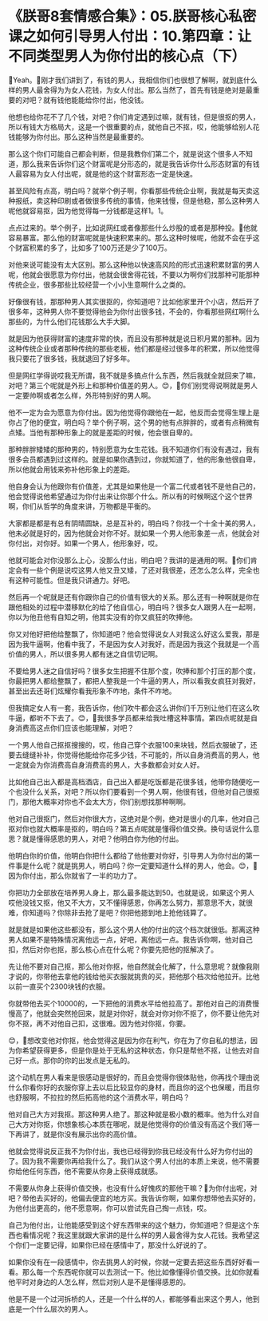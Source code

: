 # 《朕哥8套情感合集》：05.朕哥核心私密课之如何引导男人付出：10.第四章：让不同类型男人为你付出的核心点（下）

🎼Yeah。🎼刚才我们讲到了，有钱的男人，我相信你们也很想了解啊，就到底什么样的男人最舍得为为女人花钱，为女人付出。那么当然了，首先有钱是绝对是最重要的对吧？就有钱他能能给你付出，他没钱。

他想也给你花不了几个钱，对吧？你们肯定遇到过嘛，就有钱，但是很抠的男人，所以有钱大方格局大，这是一个很重要的点，就他自己不抠，哎，他能够给别人花钱能够为你付出。那么这种当然是最重要的。

那么这个你们可能自己都会判断，但是我教你们第二个，就是说这个很多人不知道，那么我来告诉你们这个财富呢是分形态的，就是我告诉你什么形态财富的有钱人最容易为女人付出呢，就是他的这个财富形态一定是快速。

甚至风险有点高，明白吗？就举个例子啊，你看那些传统企业啊，我就是每天卖这种报纸，卖这种印刷或者做很多传统的事情，他来钱慢，但是他稳，那么这种男人呢他就容易抠，因为他觉得每一分钱都是这样1。1。

点点过来的。举个例子，比如说网红或者像那些什么炒股的或者是那种投。🎼他就容易暴富。那么他的财富呢就是快速积累来的。那么这种时候呢，他就不会在乎这个财富积累的多了，比如多了100万还是少了100万。

对他来说可能没有太大区别。那么这种他以快速高风险的形式迅速积累财富的男人呢，他就会很愿意为你付出，他就会很舍得花钱，不要以为啊你们找那种可能那种传统企业，很多那些比较经营一个小小生意啊什么之类的。

好像很有钱，那那种男人其实很抠的，你知道吧？比如他家里开个小店，然后开了很多年，这种男人你不要觉得他会为你付出很多钱，不会的，你看那些网红啊什么那些的，为什么他们花钱那么大手大脚。

就是因为他获得财富的速度非常的快，而且没有那种就是说日积月累的那种。因为这种传统企业或者那种传统的那些老板，他们都是经过很多年的积累，所以他觉得我只要花了很多钱，我就退回了好多年。

但是网红学得说哎我无所谓，我不就是多搞点什么东西，然后我就全就回来了嘛，对吧？第三个呢就是外形上和那种价值差的男人。😊，🎼你们别觉得说啊就是男人一定要帅啊或者怎么样，外形特别好的男人啊。

他不一定为会为愿意为你付出。因为他觉得你跟他在一起，他反而会觉得生理上是你占了他的便宜，明白吗？举个例子啊，这个男的他有点胖胖的，或者有点稍微有点矮。当他有那种形象上的就是差距的时候，他会很自卑的。

那种胖胖矮矮的那种男的，特别愿意为女生花钱。我不知道你们有没有遇过，我有很多会员都遇到过这样的。就是如果你遇到过，你就知道了，他的形象他很自卑，所以他就会用钱来弥补他形象上的差距。

他自身会认为他跟你有价值差，尤其是如果他是一个富二代或者钱不是他自己的，他会觉得说他希望通过为你付出来让你那个什么。所以有的时候啊这个这个世界啊，你们从哲学的角度来讲，万物都是平衡的。

大家都是都是有总有阴晴圆缺，总是互补的，明白吗？你找一个十全十美的男人，他未必就是好的，因为他就会对你不好。就如果一个男人他形象差一点，他就会对你付出，对你好。如果一个男人，他形象好，哎。

他就可能会对你没那么上心，没那么付出，明白吧？我讲的是通用的啊。🎼你们肯定会有一些个例是说哎这男人他又丑又矮，了还对我很差，还怎么怎么样，完全也有这种可能性。但是我只讲通力。好吧。

然后再一个呢就是还有你跟你自己的价值有很大的关系。那么还有一种啊就是你在跟他相处的过程中潜移默化的给了他自信心，明白吗？很多女人跟男人在一起啊，你以为他丑他有自知之明，他其实没有的你又疯狂的吹捧他。

你又对他好把他给整飘了，你知道吧？他会觉得说女人对我这么好这么爱我，那是因为我牛逼啊，他看中我了，不是因为女人对我好，而是因为我这个我就是一个高价值的男人，所以很多男人都有迷之自信切记啊。

不要给男人迷之自信好吗？很多女生把握不住那个度，吹捧和那个打压的那个度，你最把男人都给整飘了，都把人整我是一个牛逼的男人，所以看我女疯狂对我好，甚至出去还哥们炫耀你看我形象不咋地，条件不咋地。

但我搞定女人有一套，我告诉你，他们吹牛都会这么讲你们千万别让他们在这么吹牛逼，都听不下去了。😊，🎼我很多学员都来给我吐槽这种事情。第四点呢就是自身消费高这点你们应该也能理解，对吧？

一个男人他自己抠抠搜搜的，哎，他自己穿个衣服100来块钱，然后衣服破了，还要去缝缝补补，你觉得他能给你花多少钱，不可能的，所以自身消费高的男人，他一定就会为你消费高自身消费高的男人，大多数都会对女人好。

比如他自己出入都是高档酒店，自己出入都是吃饭都是花很多钱，他带你随便吃一个也没什么关系，对吧？所以你们要看到一个男人啊，他很有钱，但他对自己很抠门，那他大概率对你也不会太大方，你们别想找那种啊啊。

他对自己很抠门，然后对你很大方，这绝对是个例，绝对是很小的几率，他对自己抠对你也就大概率是抠的，明白吗？第五点呢就是懂得价值交换。换句话说什么意思？就是懂得感恩的男人，对吧？他明白你为他的付出。

他明白你的价值，他明白你把什么都给了他他要对你好，引导男人为你付出的第一件事是什么呢？就是挑男人，明白吗？你一定要知道什么样的男人，他会。😊，🎼因为你付出，那么你就省了一半的功力了。

你把功力全部放在培养男人身上，那么最多能达到50。也就是说，如果这个男人哎他没钱又抠，他又不大方，又不懂得感恩，你再怎么努力，那意思不大，就很难，你知道吗？你除非去抢了是吧？你把他摁到地上抢他钱算了。

就是就是如果他这些都没有，那么这个男人他的付出的这个档次就很低。那离这种男人如果不是特殊情况离他远一点，好吧，离他远一点。我告诉你啊，他对自己扣，然后对你也抠，那么核心点在什么呢？你要先把他的抠解决了。

先让他不要对自己抠，那么他对你抠，他自然就会化解了，什么意思呢？就像我刚才说的，你带他去拿他的钱给他买衣服就挑贵的买，把他那个档次给他拉开。比他以前一直买个2300块钱的衣服。

你就带他去买个10000的，一下把他的消费水平给他拉高了。那他对自己的消费慢慢高了，他就会突然抢回来，就是对你好，就会对你对你不抠了，你不要让他先对你不抠，再不对他自己扣，这很难。因为他对你抠，你要。

😊，🎼想改变他对你抠，他会觉得这是因为你在利气，你在为了你自私的想法，因为你希望获得更多，但是你是处于无私的这种状态，你只是帮他不抠，让他去对自己好一点。那你的你的出发点是无私的。

这个动机在男人看来是很感动是很好的，而且会觉得你很体贴他，你再找个理由说什么你看你好的衣服你穿上去以后比较显你的身材，而且你的这个也保暖，而且你也舒服啊，不拉拉的然后拓高他的这个消费水平，明白吗？

他对自己大方对我抠。那这种男人绝了。那这种就是极小数的概率。他为什么对自己大方对你抠，你想象核心本质在哪呢，就是他觉得你的价值没有高这个我们等一下再讲了，就是你没有展示出你的高价值。

他就会觉得说反正我不为你付出，我也已经得到你我已经没有什么好为你付出的了。因为我不需要你再给我什么了。我们从这个男人付出的本质上来说，他不需要你给他任何东西，他不需要从你身上获得成就感。

不需要从你身上获得价值交换，也没有什么好愧疚的那他干嘛？🎼为你付出呢，对吧？带他去买好的，他偏去便宜的地方买。我告诉你啊，如果你想带他去买好的，为他付出更高的，他不愿意啊，你可以尝试先自己掏一点钱，哎。

自己为他付出，让他能感受到这个好东西带来的这个魅力，你知道吧？但是这个东西也看情况呢？我这里就跟大家讲的是什么样的男人最舍得为女人花钱。我希望这个你们一定要记得，如果你已经在感情中了，那没什么好说的了。

如果你没有在一段感情中，你去挑男人的时候，你就一定要去把这些东西好好看一看。那么每一个东西呢你就可以去测试一下。他比如像懂得价值交换。比如你就看他平时对身边的人怎么样，然后对别人是不是懂得感恩的。

他是不是一个过河拆桥的人，还是一个什么样的人，都能够看出来这个男人，他到底是一个什么层次的男人。